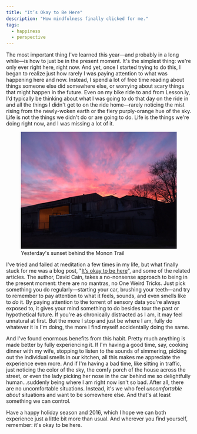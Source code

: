 ```yaml
---
title: "It’s Okay to Be Here"
description: "How mindfulness finally clicked for me."
tags:
  - happiness
  - perspective
---
```


The most important thing I've learned this year—and probably in a long while—is how to just be in the present moment. It's the simplest thing: we're only ever right here, right now. And yet, once I started trying to do this, I began to realize just how rarely I was paying attention to what was happening here and now. Instead, I spend a lot of free time reading about things someone else did somewhere else, or worrying about scary things that might happen in the future. Even on my bike ride to and from Lesson.ly, I'd typically be thinking about what I was going to do that day on the ride in and all the things I didn't get to on the ride home—rarely noticing the mist rising from the newly-woken earth or the fiery purply-orange hue of the sky. Life is not the things we didn't do or are going to do. Life is the things we're doing right now, and I was missing a lot of it.

<figure>
  <img src="/img/sunset.jpg">
  <figcaption>Yesterday's sunset behind the Monon Trail</figcaption>
</figure>

I've tried and failed at meditation a few times in my life, but what finally stuck for me was a blog post, "[It’s okay to be here](http://www.raptitude.com/2014/05/okay-to-be-here/)", and some of the related articles. The author, David Cain, takes a no-nonsense approach to being in the present moment: there are no mantras, no One Weird Tricks. Just pick something you do regularly—starting your car, brushing your teeth—and try to remember to pay attention to what it feels, sounds, and even smells like to *do* it. By paying attention to the torrent of sensory data you're always exposed to, it gives your mind something to do besides tour the past or hypothetical future. If you're as chronically distracted as I am, it may feel unnatural at first. But the more I stop and just be where I am, fully do whatever it is I'm doing, the more I find myself accidentally doing the same.

And I've found enormous benefits from this habit. Pretty much anything is made better by fully experiencing it. If I'm having a good time, say, cooking dinner with my wife, stopping to listen to the sounds of simmering, picking out the individual smells in our kitchen, all this makes me appreciate the experience even more. And if I'm having a bad time, like sitting in traffic, just noticing the color of the sky, the comfy porch of the house across the street, or even the lady picking her nose in the car behind me so delightfully human...suddenly being where I am right now isn't so bad. After all, there are no uncomfortable situations. Instead, it's we who feel *uncomfortable about* situations and want to be somewhere else. And that's at least something we can control.

Have a happy holiday season and 2016, which I hope we can both experience just a little bit more than usual. And wherever you find yourself, remember: it's okay to be here.
